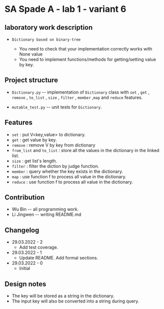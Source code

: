 # SA Spade A - lab 1 - variant 6

## laboratory work description

- `Dictionary based on binary-tree`

   - You need to check that your implementation correctly works with None value
   - You need to implement functions/methods for getting/setting value by key.


## Project structure

- `Dictionary.py` -- implementation of `Dictionary` class with `set` , `get` , `remove` , `to_list` , `size` , `filter` , `member` ,`map` and `reduce` features.

- `mutable_test.py` -- unit tests for `Dictionary`.

## Features

- `set` : put V<key,value> to dictionary.
- `get` : get value by key.
- `remove` : remove V by key from dictionary
- `from_list` and `to_list` : store all the values in the dictionary in the linked list.
- `size` : get list's length.
- `filter` : filter the diction by judge function.
- `member` : query whether the key exists in the dictionary.
- `map` : use function f to process all value in the dictionary.
- `reduce` : use function f to process all value in the dictionary.

## Contribution

- Wu Bin -- all programming work.
- Li Jingwen -- writing README.md

## Changelog

- 29.03.2022 - 2
  - Add test coverage.
- 29.03.2022 - 1
  - Update README. Add formal sections.
- 29.03.2022 - 0
  - Initial

## Design notes

- The key will be stored as a string in the dictionary.
- The input key will also be converted into a string during query.
